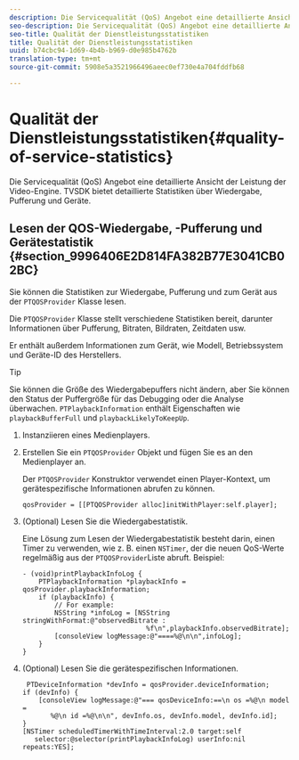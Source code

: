 ```yaml
---
description: Die Servicequalität (QoS) Angebot eine detaillierte Ansicht der Leistung der Video-Engine. TVSDK bietet detaillierte Statistiken über Wiedergabe, Pufferung und Geräte.
seo-description: Die Servicequalität (QoS) Angebot eine detaillierte Ansicht der Leistung der Video-Engine. TVSDK bietet detaillierte Statistiken über Wiedergabe, Pufferung und Geräte.
seo-title: Qualität der Dienstleistungsstatistiken
title: Qualität der Dienstleistungsstatistiken
uuid: b74cbc94-1d69-4b4b-b969-d0e985b4762b
translation-type: tm+mt
source-git-commit: 5908e5a3521966496aeec0ef730e4a704fddfb68

---
```



# Qualität der Dienstleistungsstatistiken{#quality-of-service-statistics}

Die Servicequalität (QoS) Angebot eine detaillierte Ansicht der Leistung der Video-Engine. TVSDK bietet detaillierte Statistiken über Wiedergabe, Pufferung und Geräte.

## Lesen der QOS-Wiedergabe, -Pufferung und Gerätestatistik {#section_9996406E2D814FA382B77E3041CB02BC}

Sie können die Statistiken zur Wiedergabe, Pufferung und zum Gerät aus der `PTQOSProvider` Klasse lesen.

Die `PTQOSProvider` Klasse stellt verschiedene Statistiken bereit, darunter Informationen über Pufferung, Bitraten, Bildraten, Zeitdaten usw.

Er enthält außerdem Informationen zum Gerät, wie Modell, Betriebssystem und Geräte-ID des Herstellers.

>[!TIP]
>
>Sie können die Größe des Wiedergabepuffers nicht ändern, aber Sie können den Status der Puffergröße für das Debugging oder die Analyse überwachen. `PTPlaybackInformation` enthält Eigenschaften wie `playbackBufferFull` und `playbackLikelyToKeepUp`.

1. Instanziieren eines Medienplayers.
1. Erstellen Sie ein `PTQOSProvider` Objekt und fügen Sie es an den Medienplayer an.

   Der `PTQOSProvider` Konstruktor verwendet einen Player-Kontext, um gerätespezifische Informationen abrufen zu können.

   ```
   qosProvider = [[PTQOSProvider alloc]initWithPlayer:self.player]; 
   ```

1. (Optional) Lesen Sie die Wiedergabestatistik.

   Eine Lösung zum Lesen der Wiedergabestatistik besteht darin, einen Timer zu verwenden, wie z. B. einen `NSTimer`, der die neuen QoS-Werte regelmäßig aus der `PTQOSProvider`Liste abruft. Beispiel:

   ```
   - (void)printPlaybackInfoLog { 
       PTPlaybackInformation *playbackInfo = qosProvider.playbackInformation;  
       if (playbackInfo) { 
           // For example: 
           NSString *infoLog = [NSString stringWithFormat:@"observedBitrate :  
                                  %f\n",playbackInfo.observedBitrate]; 
           [consoleView logMessage:@"====%@\n\n",infoLog]; 
       } 
   }
   ```

1. (Optional) Lesen Sie die gerätespezifischen Informationen.

   ```
    PTDeviceInformation *devInfo = qosProvider.deviceInformation; 
   if (devInfo) { 
       [consoleView logMessage:@"=== qosDeviceInfo:==\n os =%@\n model =  
          %@\n id =%@\n\n", devInfo.os, devInfo.model, devInfo.id]; 
   } 
   [NSTimer scheduledTimerWithTimeInterval:2.0 target:self  
      selector:@selector(printPlaybackInfoLog) userInfo:nil repeats:YES];
   ```


